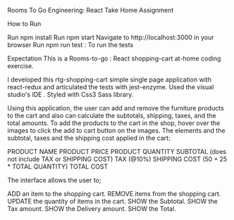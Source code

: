 Rooms To Go Engineering: React Take Home Assignment

How to Run

Run npm install
Run npm start
Navigate to http://localhost:3000 in your browser
Run npm run test : To run the tests

Expectation
This is a Rooms-to-go : React shopping-cart at-home coding exercise.

I developed this rtg-shopping-cart simple single page application with react-redux and articulated the tests with jest-enzyme.
Used the visual studio's IDE .
Styled with Css3 Sass library.

Using this application, the user can add and remove the furniture products to the cart and also can calculate the subtotals, shipping, taxes, and the total amounts.
To add the products to the cart in the shop, hover over the images to click the add to cart button on the images.
The elements and the subtotal, taxes and the shipping cost applied in the cart:

PRODUCT NAME
PRODUCT PRICE
PRODUCT QUANTITY
SUBTOTAL (does not include TAX or SHIPPING COST)
TAX (@10%)
SHIPPING COST ($50 + 2%) - ($5 \* TOTAL QUANTITY)
TOTAL COST

The interface allows the user to;

ADD an item to the shopping cart.
REMOVE items from the shopping cart.
UPDATE the quantity of items in the cart.
SHOW the Subtotal.
SHOW the Tax amount.
SHOW the Delivery amount.
SHOW the Total.
